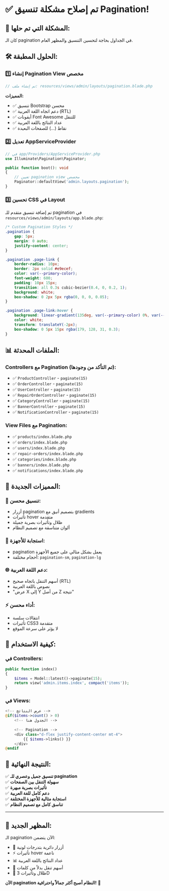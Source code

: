 # ✅ **تم إصلاح مشكلة تنسيق Pagination!**

## 🎯 **المشكلة التي تم حلها:**
كان الـ pagination في الجداول بحاجة لتحسين التنسيق والمظهر العام.

## 🛠️ **الحلول المطبقة:**

### 1️⃣ **إنشاء Pagination View مخصص**
```php
// تم إنشاء ملف: resources/views/admin/layouts/pagination.blade.php
```

**المميزات:**
- ✅ تنسيق Bootstrap محسن
- ✅ دعم اتجاه اللغة العربية (RTL)
- ✅ أيقونات Font Awesome للتنقل
- ✅ عداد النتائج باللغة العربية
- ✅ نقاط (...) للصفحات البعيدة

### 2️⃣ **تعديل AppServiceProvider**
```php
// في app/Providers/AppServiceProvider.php
use Illuminate\Pagination\Paginator;

public function boot(): void
{
    // تعيين pagination view مخصص
    Paginator::defaultView('admin.layouts.pagination');
}
```

### 3️⃣ **تحسين CSS في Layout**
تم إضافة تنسيق متقدم للـ pagination في `resources/views/admin/layouts/app.blade.php`:

```css
/* Custom Pagination Styles */
.pagination {
    gap: 5px;
    margin: 0 auto;
    justify-content: center;
}

.pagination .page-link {
    border-radius: 10px;
    border: 2px solid #e9ecef;
    color: var(--primary-color);
    font-weight: 600;
    padding: 10px 15px;
    transition: all 0.3s cubic-bezier(0.4, 0, 0.2, 1);
    background: white;
    box-shadow: 0 2px 5px rgba(0, 0, 0, 0.05);
}

.pagination .page-link:hover {
    background: linear-gradient(135deg, var(--primary-color) 0%, var(--primary-dark) 100%);
    color: white;
    transform: translateY(-2px);
    box-shadow: 0 5px 15px rgba(179, 128, 31, 0.3);
}
```

## 📊 **الملفات المحدثة:**

### Controllers مع Pagination (تم التأكد من وجودها):
- ✅ `ProductController` - `paginate(15)`
- ✅ `OrderController` - `paginate(15)`
- ✅ `UserController` - `paginate(15)`
- ✅ `RepairOrderController` - `paginate(15)`
- ✅ `CategoryController` - `paginate(15)`
- ✅ `BannerController` - `paginate(15)`
- ✅ `NotificationController` - `paginate(15)`

### View Files مع Pagination:
- ✅ `products/index.blade.php`
- ✅ `orders/index.blade.php`
- ✅ `users/index.blade.php`
- ✅ `repair-orders/index.blade.php`
- ✅ `categories/index.blade.php`
- ✅ `banners/index.blade.php`
- ✅ `notifications/index.blade.php`

## 🎨 **المميزات الجديدة:**

### 🎯 **تنسيق محسن:**
- أزرار pagination بتصميم أنيق مع gradients
- تأثيرات hover متقدمة
- ظلال وتأثيرات بصرية جميلة
- ألوان متناسقة مع تصميم النظام

### 📱 **استجابة للأجهزة:**
- pagination يعمل بشكل مثالي على جميع الأجهزة
- أحجام مختلفة: `pagination-sm`, `pagination-lg`

### 🌐 **دعم اللغة العربية:**
- أسهم التنقل باتجاه صحيح (RTL)
- نصوص باللغة العربية
- "عرض X إلى Y من أصل Z نتيجة"

### ⚡ **أداء محسن:**
- انتقالات سلسة
- تأثيرات CSS3 متقدمة
- لا يؤثر على سرعة الموقع

## 🎯 **كيفية الاستخدام:**

### في Controllers:
```php
public function index()
{
    $items = Model::latest()->paginate(15);
    return view('admin.items.index', compact('items'));
}
```

### في Views:
```php
<!-- عرض النتائج -->
@if($items->count() > 0)
    <!-- الجدول هنا -->
    
    <!-- Pagination -->
    <div class="d-flex justify-content-center mt-4">
        {{ $items->links() }}
    </div>
@endif
```

## 🚀 **النتيجة النهائية:**

✅ **تنسيق جميل وعصري للـ pagination**  
✅ **سهولة التنقل بين الصفحات**  
✅ **تأثيرات بصرية مبهرة**  
✅ **دعم كامل للغة العربية**  
✅ **استجابة مثالية للأجهزة المختلفة**  
✅ **تناسق كامل مع تصميم النظام**  

---

## 📸 **المظهر الجديد:**

الـ pagination الآن يتضمن:
- 🎨 أزرار دائرية بتدرجات لونية
- ⚡ تأثيرات hover ناعمة
- 📊 عداد النتائج باللغة العربية
- 🔄 أسهم تنقل بدلاً من كلمات
- 💫 ظلال وتأثيرات 3D

**الآن pagination النظام أصبح أكثر جمالاً واحترافية!** 🎉 
